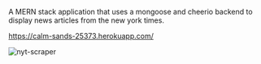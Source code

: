 A MERN stack application that uses a mongoose and cheerio backend to display news articles from the new york times.

https://calm-sands-25373.herokuapp.com/

![nyt-scraper](https://user-images.githubusercontent.com/2763308/40897158-5be794e0-6787-11e8-9bfe-7f25c8a54726.gif)
